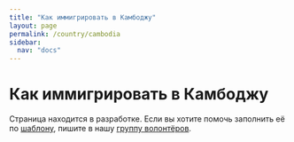 ```yaml
---
title: "Как иммигрировать в Камбоджу"
layout: page
permalink: /country/cambodia
sidebar:
  nav: "docs"
---
```


# Как иммигрировать в Камбоджу

Страница находится в разработке. Если вы хотите помочь заполнить её по [шаблону](/template), пишите в нашу [группу волонтёров](https://t.me/+FHi3FnJaoWJkMDAx).
